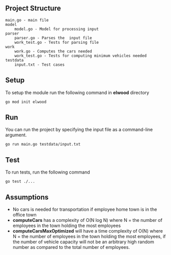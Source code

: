 ## Project Structure

    main.go - main file
    model
        model.go - Model for processing input
    parser
        parser.go - Parses the  input file
        work_test.go - Tests for parsing file
    work
        work.go - Computes the cars needed
        work_test.go - Tests for computing minimum vehicles needed
    testdata
        input.txt - Test cases


## Setup

To setup the module run the following command in **elwood** directory

    go mod init elwood


## Run

You can run the project by specifying the input file as a command-line argument.

    go run main.go testdata/input.txt


## Test

To run tests, run the following command

    go test ./...


## Assumptions

* No cars is needed for transportation if employee home town is in the office town
* **computeCars** has a complexity of O(N log N) where N = the number of employees in the town holding the most employees
* **computeCarsMaxOptimized** will have a time complexity of O(N) where N = the number of employees in the town holding the most employees, if the number of vehicle capacity will not be an arbitrary high random number as compared to the total number of employees.
